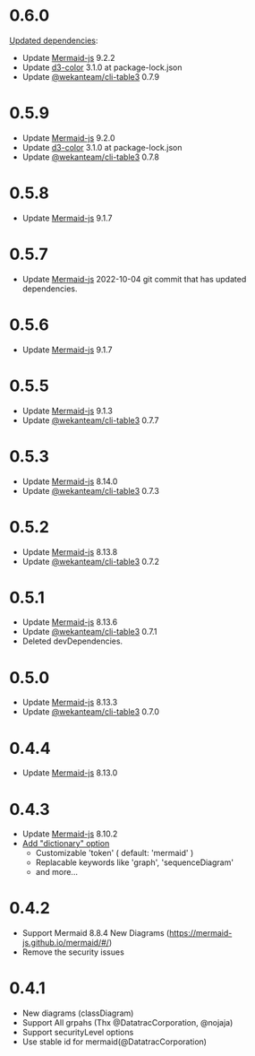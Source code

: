 # 0.6.0
[Updated dependencies](https://github.com/wekan/markdown-it-mermaid/commit/261ea73726d7228c633bbe5c1847b3b1893c142f):
-   Update [Mermaid-js](https://mermaid-js.github.io/mermaid/#/) 9.2.2
-   Update [d3-color](https://github.com/d3/d3-color) 3.1.0 at package-lock.json
-   Update [@wekanteam/cli-table3](https://github.com/wekan/cli-table3/) 0.7.9
# 0.5.9
-   Update [Mermaid-js](https://mermaid-js.github.io/mermaid/#/) 9.2.0
-   Update [d3-color](https://github.com/d3/d3-color) 3.1.0 at package-lock.json
-   Update [@wekanteam/cli-table3](https://github.com/wekan/cli-table3/) 0.7.8
# 0.5.8
-   Update [Mermaid-js](https://mermaid-js.github.io/mermaid/#/) 9.1.7
# 0.5.7
-   Update [Mermaid-js](https://mermaid-js.github.io/mermaid/#/) 2022-10-04 git commit
    that has updated dependencies.
# 0.5.6
-   Update [Mermaid-js](https://mermaid-js.github.io/mermaid/#/) 9.1.7
# 0.5.5
-   Update [Mermaid-js](https://mermaid-js.github.io/mermaid/#/) 9.1.3
-   Update [@wekanteam/cli-table3](https://github.com/wekan/cli-table3/) 0.7.7
# 0.5.3
-   Update [Mermaid-js](https://mermaid-js.github.io/mermaid/#/) 8.14.0
-   Update [@wekanteam/cli-table3](https://github.com/wekan/cli-table3/) 0.7.3
# 0.5.2
-   Update [Mermaid-js](https://mermaid-js.github.io/mermaid/#/) 8.13.8
-   Update [@wekanteam/cli-table3](https://github.com/wekan/cli-table3/) 0.7.2
# 0.5.1
-   Update [Mermaid-js](https://mermaid-js.github.io/mermaid/#/) 8.13.6
-   Update [@wekanteam/cli-table3](https://github.com/wekan/cli-table3/) 0.7.1
-   Deleted devDependencies.
# 0.5.0
-   Update [Mermaid-js](https://mermaid-js.github.io/mermaid/#/) 8.13.3
-   Update [@wekanteam/cli-table3](https://github.com/wekan/cli-table3/) 0.7.0
# 0.4.4
-   Update [Mermaid-js](https://mermaid-js.github.io/mermaid/#/) 8.13.0
# 0.4.3
-   Update [Mermaid-js](https://mermaid-js.github.io/mermaid/#/) 8.10.2
-   [Add "dictionary" option](https://github.com/liradb2000/markdown-it-mermaid#customize-mermaid)
    -   Customizable 'token' ( default: 'mermaid' )
    -   Replacable keywords like 'graph', 'sequenceDiagram'
    -   and more...
# 0.4.2
-   Support Mermaid 8.8.4 New Diagrams (https://mermaid-js.github.io/mermaid/#/)
-   Remove the security issues

# 0.4.1
-   New diagrams (classDiagram)
-   Support All grpahs (Thx @DatatracCorporation, @nojaja)
-   Support securityLevel options
-   Use stable id for mermaid(@DatatracCorporation)
